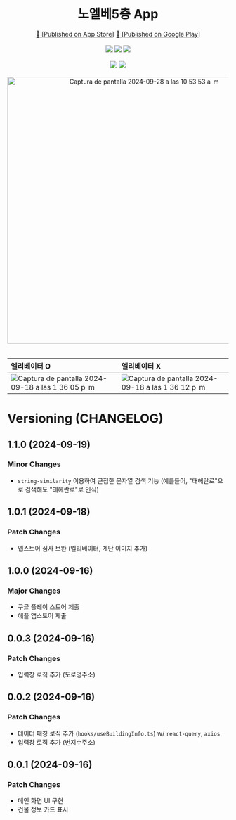 <div align="center">
    <br />
    <h1> 노엘베5층 App </h1>
    <a href="https://apps.apple.com/kr/app/%EB%85%B8%EC%97%98%EB%B2%A05%EC%B8%B5/id6692612384">🍏 [Published on App Store]</a>
    <a href="https://play.google.com/store/apps/details?id=com.solleedata.noelve5floor"> 🤖 [Published on Google Play]</a>
    <br /><br />
    <img src="https://img.shields.io/badge/TypeScript-5.3.3-3178C6?logo=typescript">
    <img src="https://img.shields.io/badge/React%20Native-0.74.5-61DAFB?logo=React"> 
    <img src="https://img.shields.io/badge/Expo-51.0.28-000000?logo=expo"> 
    <br /><br />
    <img src="https://img.shields.io/badge/Tanstack/Query-5.56.2-000000?logo=react-query"> 
    <img src="https://img.shields.io/badge/Jest-29.2.1-339933?logo=jest"> 
    <br /><br />
    <img width="607" alt="Captura de pantalla 2024-09-28 a las 10 53 53 a  m" src="https://github.com/user-attachments/assets/2c817bbc-a0b6-44f9-b4eb-9ebf8deb0fc6">
    <br /><br />
</div>

| 엘리베이터 O | 엘리베이터 X         |
| :-------- | :------- |
| ![Captura de pantalla 2024-09-18 a las 1 36 05 p  m](https://github.com/user-attachments/assets/2a459546-b5d8-436f-9dd9-5f0d4f8db65a) | ![Captura de pantalla 2024-09-18 a las 1 36 12 p  m](https://github.com/user-attachments/assets/cf52815e-8a82-48f6-8b21-845690f903b5) |


# Versioning (CHANGELOG)

## 1.1.0 (2024-09-19)

### Minor Changes

- `string-similarity` 이용하여 근접한 문자열 검색 기능 (예를들어, "태헤란로"으로 검색해도 "테헤란로"로 인식)

## 1.0.1 (2024-09-18)

### Patch Changes

- 앱스토어 심사 보완 (엘리베이터, 계단 이미지 추가)

## 1.0.0 (2024-09-16)

### Major Changes

- 구글 플레이 스토어 제출
- 애플 앱스토어 제출

## 0.0.3 (2024-09-16)

### Patch Changes

- 입력창 로직 추가 (도로명주소)

## 0.0.2 (2024-09-16)

### Patch Changes

- 데이터 패칭 로직 추가 (`hooks/useBuildingInfo.ts`) w/ `react-query`, `axios`
- 입력창 로직 추가 (번지수주소)

## 0.0.1 (2024-09-16)

### Patch Changes

- 메인 화면 UI 구현
- 건물 정보 카드 표시
